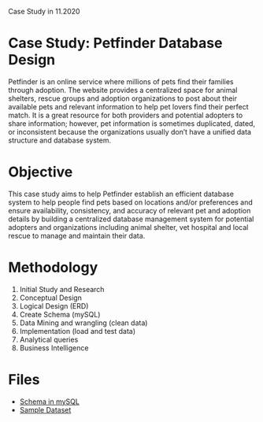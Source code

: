 Case Study in 11.2020

# Case Study: Petfinder Database Design
Petfinder is an online service where millions of pets find their families through adoption. The website provides a centralized space for animal shelters, rescue groups and adoption organizations to post about their available pets and relevant information to help pet lovers find their perfect match. It is a great resource for both providers and potential adopters to share information; however, pet information is sometimes duplicated, dated, or inconsistent because the organizations usually don’t have a unified data structure and database system.

# Objective
This case study aims to help Petfinder establish an efficient database system to help people find pets based on locations and/or preferences and ensure availability, consistency, and accuracy of relevant pet and adoption details by building a centralized database management system for potential adopters and organizations including animal shelter, vet hospital and local rescue to manage and maintain their data.

# Methodology
1. Initial Study and Research
2. Conceptual Design
3. Logical Design (ERD)
4. Create Schema (mySQL)
5. Data Mining and wrangling (clean data)
6. Implementation (load and test data)
7. Analytical queries
8. Business Intelligence

# Files
- [Schema in mySQL](https://github.com/mavisw/Database/blob/main/Petfinder%20DB/Pet_Schema.sql)
- [Sample Dataset](https://github.com/mavisw/Database/tree/main/Petfinder%20DB/data)
